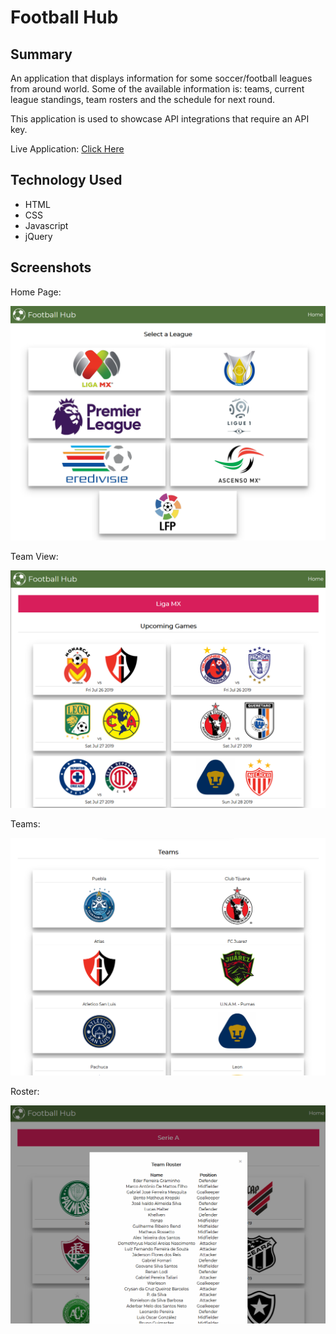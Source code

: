 # Football Hub

## Summary 
An application that displays information for some soccer/football leagues from around world.
Some of the available information is: teams, current league standings, team rosters and the schedule for next round.

This application is used to showcase API integrations that require an API key. 

Live Application: [Click Here](https://caco0830.github.io/api-hack/)

## Technology Used

- HTML
- CSS
- Javascript
- jQuery

## Screenshots

Home Page:

![Home](screenshots/home.png)

Team View:

![Team View](screenshots/schedule.PNG)

Teams:

![Teams](screenshots/teams.png)

Roster:

![Roster](screenshots/roster.png)
